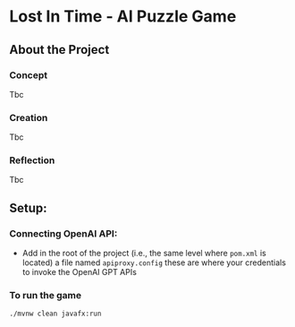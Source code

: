 # Lost In Time - AI Puzzle Game

## About the Project
### Concept
Tbc

### Creation
Tbc

### Reflection
Tbc

## Setup: 
### Connecting OpenAI API:

- Add in the root of the project (i.e., the same level where `pom.xml` is located) a file named `apiproxy.config`
  these are where your credentials to invoke the OpenAI GPT APIs
  
### To run the game

`./mvnw clean javafx:run`
